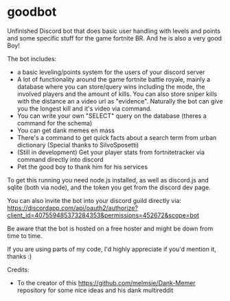# goodbot

Unfinished Discord bot that does basic user handling with levels and points and some specific stuff for the game fortnite BR. And he is also a very good Boy!

The bot includes:
- a basic leveling/points system for the users of your discord server
- A lot of functionality around the game fortnite battle royale, mainly a database where you can store/query wins including the mode,
the involved players and the amount of kills. You can also store sniper kills with the distance an a video url as "evidence". Naturally the bot can give you the longest kill and it's video via command.
- You can write your own "SELECT" query on the database (theres a command for the schema)
- You can get dank memes en mass
- There's a command to get quick facts about a search term from urban dictionary (Special thanks to SilvoSposetti)
- (Still in development) Get your player stats from fortnitetracker via command directly into discord
- Pet the good boy to thank him for his services
 
 To get this running you need node.js installed, as well as discord.js and sqlite (both via node), and the token you get from the discord dev page.

You can also invite the bot into your discord guild directly via: 
https://discordapp.com/api/oauth2/authorize?client_id=407559485373284353&permissions=452672&scope=bot

Be aware that the bot is hosted on a free hoster and might be down from time to time.

If you are using parts of my code, I'd highly appreciate if you'd mention it, thanks :)

Credits:
 - To the creator of this https://github.com/melmsie/Dank-Memer repository for some nice ideas and his dank multireddit
